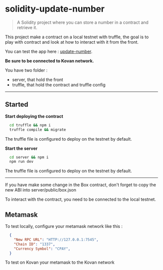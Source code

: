 # solidity-update-number

> A Solidity project where you can store a number in a contract and retrieve it.

This project make a contract on a local testnet with truffle, the goal is to play with contract and look at how to interact with it from the front.

You can test the app here : [update-number](https://vercel.com/pikooli/solidity-update-number/5QbKvhn8kMdXqEWhsnnvndZpkA3P).

**Be sure to be connected to Kovan network.**

You have two folder : 

  - server, that hold the front 
  - truffle, that hold the contract and truffle config

<hr/>

## Started

**Start deploying the contract**
```bash
  cd truffle && npm i 
  truffle compile && migrate
```
The truffle file is configured to deploy on the testnet by default.

**Start the server**
```bash
  cd server && npm i 
  npm run dev
```
The truffle file is configured to deploy on the testnet by default.

<hr/>

If you have make some change in the Box contract, don't forget to copy the new ABI into server/public/box.json

To interact with the contract, you need to be connected to the local testnet.

## Metamask
To test locally, configure your metamask network like this : 
```json
  {
    "New RPC URL": "HTTP://127.0.0.1:7545",
    "Chain ID": "1337",
    "Currency Symbol": "CPAY",
  }
````
To test on Kovan your metamask to the Kovan network
